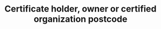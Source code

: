 ---
title: 'Certificate holder, owner or certified organization postcode'
field: 'is.certifiedOrganization.postCode'
slug: 'is-certifiedorganization-postcode'
description: 'Full postcode of an address'
required: False
module: 'Certificate Holder, Owner or Certified organization'
cluster: 'Certification'
policy: 'Free value. Single value only.'
layout: 'home'
---